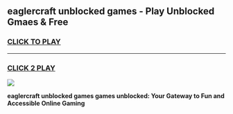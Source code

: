 
## eaglercraft unblocked games - Play Unblocked Gmaes & Free
<h3>
<a href="https://news.freeplayer.one?title=eaglercraft_unblocked_games&ref=23F">CLICK TO PLAY</a></h3>
<hr>

<h3>
<a href="https://news.freeplayer.one?title=eaglercraft_unblocked_games&ref=23F">CLICK 2 PLAY</a>
  
</h3>

<a href="https://news.freeplayer.one?title=eaglercraft_unblocked_games&ref=23F/"><img src="https://clearcache.store/games.png"></a>


**eaglercraft unblocked games games unblocked: Your Gateway to Fun and Accessible Online Gaming**
